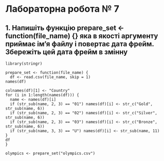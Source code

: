 # Лабораторна робота № 7

## 1. Напишіть функцію prepare_set <- function(file_name) {} яка в якості аргументу приймає ім’я файлу і повертає дата фрейм. Збережіть цей дата фрейм в змінну

```{R}
library(stringr)

prepare_set <- function(file_name) {
  df <- read.csv(file_name, skip = 1)
names(df)

colnames(df)[1] <- "Country" 
for (i in 1:length(names(df))) {
  name <- names(df)[i]
  if (str_sub(name, 2, 3) == "01") names(df)[i] <- str_c("Gold", str_sub(name, 6))
  if (str_sub(name, 2, 3) == "02") names(df)[i] <- str_c("Silver", str_sub(name, 6))
  if (str_sub(name, 2, 3) == "03") names(df)[i] <- str_c("Bronze", str_sub(name, 6))
  if (str_sub(name, 3, 3) == "U") names(df)[i] <- str_sub(name, 11)
}
df
}

olympics <- prepare_set("olympics.csv")
```
